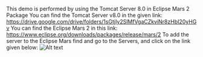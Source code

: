 This demo is performed by using the Tomcat Server 8.0 in Eclipse Mars 2 Package
You can find the Tomcat Server v8.0 in the given link: https://drive.google.com/drive/folders/1sGtjIy2SlMfVgaCZkviNr8zHbI20yHGv
You can find the Eclipse Mars 2 in this link: https://www.eclipse.org/downloads/packages/release/mars/2
To add the server to the Eclipse Mars find and go to the Servers, and click on the link given below: 
<img
  src="![image](https://user-images.githubusercontent.com/64131481/188263804-1986192b-470b-42e1-b5c5-f1d96092d477.png)"
  alt="Alt text"
  title="Optional title"
  style="display: inline-block; margin: 0 auto; max-width: 300px">
